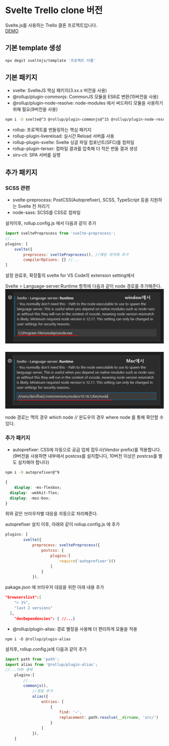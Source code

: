 # Svelte Trello clone 버전
Svelte.js를 사용하는 Trello 클론 프로젝트입니다.  
[DEMO]()
## 기본 template 생성
```bash
npx degit sveltejs/template '프로젝트 이름'
```

## 기본 패키지
- svelte: SvelteJS 핵심 패키지(3.xx.x 버전을 사용)
- @rollup/plugin-commonjs: CommonJS 모듈을 ES6로 변환(15버전을 사용)  
- @rollup/plugin-node-resolve: node-modules 에서 써드파티 모듈을 사용하기 위해 필요(9버전을 사용)

```bash
npm i -D svelte@^3 @rollup/plugin-commonjs@^15 @rollup/plugin-node-resolve@^9
```
- rollup: 프로젝트를 번들링하는 핵심 패키지
- rollup-plugin-livereload: 실시간 Reload 서버를 사용
- rollup-plugin-svelte: Svelte 싱글 파일 컴포넌트(SFC)를 컴파일
- rollup-plugin-terser: 컴파일 결과를 압축해 더 작은 번들 결과 생성
- sirv-cli: SPA 서버를 실행

## 추가 패키지  

### SCSS 관련  
- svelte-preprocess: PostCSS(Autoprefixer), SCSS, TypeScript 등을 지원하는 Svelte 전 처리기
- node-sass: SCSS를 CSS로 컴파일

설치이후, rollup.config.js 에서 다음과 같이 추가
```js
import sveltePreprocess from 'svelte-preprocess';
//...
plugins: [
	svelte({
		preprocess: sveltePreprocess(), //해당 위치에 추가
		compilerOptions: {} //...
]
```

설정 완료후, 확장툴의 svelte for VS Code의 extension setting에서

Svelte > Language-server:Runtime 항목에 다음과 같이 node 경로를 추가해준다.
![예시-00](./public/images/example/example-00.png)

node 경로는 맥의 경우 which node // 윈도우의 경우 where node 를 통해 확인할 수 있다.

### 추가 패키지
- autoprefixer: CSS에 자동으로 공급 업체 접두사(Vendor prefix)를 적용합니다.(9버전을 사용하면 내부에서 postcss를 설치합니다, 10버전 이상은 postcss를 별도 설치해야 합니다)  

```bash
npm i -D autoprefixer@^9
```
  
```scss
{
	display: -ms-flexbox;
  display: -webkit-flex;
  display: -moz-box;
}	
```
  
위와 같은 브라우저별 대응을 자동으로 처리해준다.

autoprefixer 설치 이후, 아래와 같이 rollup.config.js 에 추가

```js
plugins: [
		svelte({
			preprocess: sveltePreprocess({
				postcss: {
					plugins:[
						require('autoprefixer')()
					]
				}
			}),
```
pakage.json 에 브라우저 대응을 위한 아래 내용 추가  

```json
"browserslist":[
    "> 1%",
    "last 2 versions"
  ],
	"devDependencies": { //...}
```
  
- @rollup/plugin-alias: 경로 별칭을 사용해 더 편리하게 모듈을 적용

```
npm i -D @rollup/plugin-alias
```
설치후, rollup.config.js에 다음과 같이 추가
```js
import path from 'path';
import alias from '@rollup/plugin-alias';
//...이하 생략
	plugins:[
		//...
		commonjs(),
			//경로 추가
			alias({
				entries: [
					{
						find: '~',
						replacement: path.resolve(__dirname, 'src/')
					}
				]
			}),
	]
```